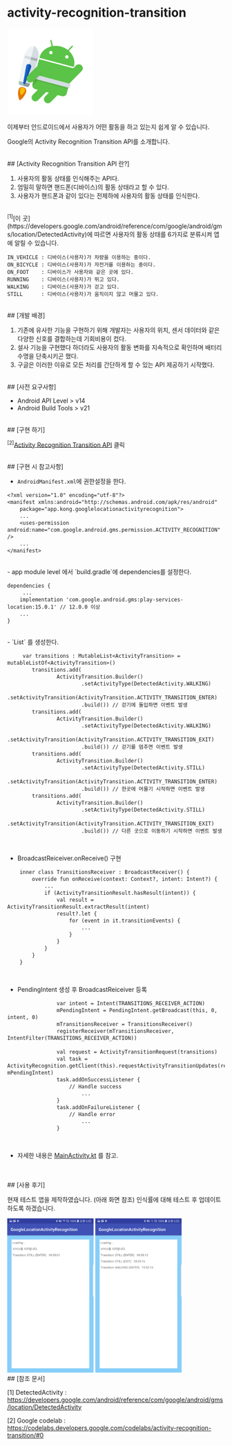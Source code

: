 # activity-recognition-transition


<img src="./res/Jetpack_logo.png" width="200">

이제부터 안드로이드에서 사용자가 어떤 활동을 하고 있는지 쉽게 알 수 있습니다.

Google의 Activity Recognition Transition API를 소개합니다.

</br>
## [Activity Recognition Transition API 란?]

1. 사용자의 활동 상태를 인식해주는 API다. 
2. 엄밀히 말하면 핸드폰(디바이스)의 활동 상태라고 할 수 있다.
3. 사용자가 핸드폰과 같이 있다는 전제하에 사용자의 활동 상태를 인식한다.

</br>
<sup>[1]</sup>[이 곳](https://developers.google.com/android/reference/com/google/android/gms/location/DetectedActivity)에 따르면 사용자의 활동 상태를 6가지로 분류시켜 앱에 알릴 수 있습니다. 

```
IN_VEHICLE : 디바이스(사용자)가 차량을 이용하는 중이다.
ON_BICYCLE : 디바이스(사용자)가 자전거를 이용하는 중이다.
ON_FOOT    : 디바이스가 사용자와 같은 곳에 있다.
RUNNING    : 디바이스(사용자)가 뛰고 있다.
WALKING    : 디바이스(사용자)가 걷고 있다.
STILL      : 디바이스(사용자)가 움직이지 않고 머물고 있다.
```

</br>
## [개발 배경]

1. 기존에 유사한 기능을 구현하기 위해 개발자는 사용자의 위치, 센서 데이터와 같은 다양한 신호를 결합하는데 기회비용이 컸다.
2. 설사 기능을 구현했다 하더라도 사용자의 활동 변화를 지속적으로 확인하며 배터리 수명을 단축시키곤 했다.
3. 구글은 이러한 이유로 모든 처리를 간단하게 할 수 있는 API 제공하기 시작했다.

</br>
## [사전 요구사항]

- Android API Level > v14
- Android Build Tools > v21

</br>
## [구현 하기]

<sup>[2]</sup>[Activity Recognition Transition API](https://codelabs.developers.google.com/codelabs/activity-recognition-transition/#0) 클릭

</br>
## [구현 시 참고사항]


- `AndroidManifest.xml`에 권한설정을 한다.

```
<?xml version="1.0" encoding="utf-8"?>
<manifest xmlns:android="http://schemas.android.com/apk/res/android"
    package="app.kong.googlelocationactivityrecognition">
	...
    <uses-permission android:name="com.google.android.gms.permission.ACTIVITY_RECOGNITION" />
	...
</manifest>
```
</br>
- app module level 에서 `build.gradle`에 dependencies를 설정한다.

```
dependencies {
	 ...
    implementation 'com.google.android.gms:play-services-location:15.0.1' // 12.0.0 이상
    ...
}
```
</br>
- `List<ActivityTransition>` 를 생성한다.

```
     var transitions : MutableList<ActivityTransition> = mutableListOf<ActivityTransition>()
        transitions.add(
                ActivityTransition.Builder()
                        .setActivityType(DetectedActivity.WALKING)
                        .setActivityTransition(ActivityTransition.ACTIVITY_TRANSITION_ENTER) 
                        .build()) // 걷기에 돌입하면 이벤트 발생
        transitions.add(
                ActivityTransition.Builder()
                        .setActivityType(DetectedActivity.WALKING)
                        .setActivityTransition(ActivityTransition.ACTIVITY_TRANSITION_EXIT)
                        .build()) // 걷기를 멈추면 이벤트 발생
        transitions.add(
                ActivityTransition.Builder()
                        .setActivityType(DetectedActivity.STILL)
                        .setActivityTransition(ActivityTransition.ACTIVITY_TRANSITION_ENTER)
                        .build()) // 한곳에 머물기 시작하면 이벤트 발생
        transitions.add(
                ActivityTransition.Builder()
                        .setActivityType(DetectedActivity.STILL)
                        .setActivityTransition(ActivityTransition.ACTIVITY_TRANSITION_EXIT)
                        .build()) // 다른 곳으로 이동하기 시작하면 이벤트 발생
```
</br>

- BroadcastReiceiver.onReceive() 구현

```
    inner class TransitionsReceiver : BroadcastReceiver() {
        override fun onReceive(context: Context?, intent: Intent?) {
            ...
            if (ActivityTransitionResult.hasResult(intent)) {
                val result = ActivityTransitionResult.extractResult(intent)
                result?.let {
                    for (event in it.transitionEvents) {
                        ...
                    }
                }
            }
        }
    }
```
</br>

- PendingIntent 생성 후 BroadcastReiceiver 등록

```
                var intent = Intent(TRANSITIONS_RECEIVER_ACTION)
                mPendingIntent = PendingIntent.getBroadcast(this, 0, intent, 0)
                mTransitionsReceiver = TransitionsReceiver()
                registerReceiver(mTransitionsReceiver, IntentFilter(TRANSITIONS_RECEIVER_ACTION))

                val request = ActivityTransitionRequest(transitions)
                val task = ActivityRecognition.getClient(this).requestActivityTransitionUpdates(request, mPendingIntent)
                task.addOnSuccessListener {
                    // Handle success
						...
                }
                task.addOnFailureListener {
                    // Handle error
						...
                }
```
</br>

- 자세한 내용은 [MainActivity.kt](.app/src/main/java/app/kong/googlelocationactivityrecognition/MainActivity.kt) 를 참고. 

</br>
</br>
## [사용 후기]

현재 테스트 앱을 제작하였습니다. (아래 화면 참조)
인식률에 대해 테스트 후 업데이트 하도록 하겠습니다.

<img src="./res/Screenshot_20180612-185502.png" width="200">
<img src="./res/Screenshot_20180612-185529.png" width="200">

</br>
## [참조 문서]


[1] DetectedActivity : https://developers.google.com/android/reference/com/google/android/gms/location/DetectedActivity

[2] Google codelab : https://codelabs.developers.google.com/codelabs/activity-recognition-transition/#0
